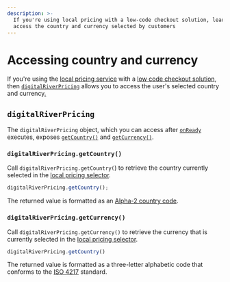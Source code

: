 ```yaml
---
description: >-
  If you're using local pricing with a low-code checkout solution, learn how to
  access the country and currency selected by customers
---
```


# Accessing country and currency

If you're using the [local pricing service](../../using-our-services/local-pricing.md) with a [low code checkout solution](../../integration-options/low-code-checkouts/), then [`digitalRiverPricing`](accessing-country-and-currency.md#digitalriverpricing) allows you to access the user's selected country and currency[.](../../using-our-services/local-pricing.md#local-pricing-selector)&#x20;

## `digitalRiverPricing`

The `digitalRiverPricing` object, which you can access after [`onReady`](initializing-digitalrivercheckout.js/digitalrivercheckout-configuration-object.md#onready) executes, exposes [`getCountry()`](accessing-country-and-currency.md#digitalriverpricing.getcountry) and [`getCurrency()`](accessing-country-and-currency.md#digitalriverpricing.getcurrency).

### `digitalRiverPricing.getCountry()`

Call `digitalRiverPricing.getCountry(`) to retrieve the country currently selected in the [local pricing selector](../../using-our-services/local-pricing.md#local-pricing-selector).&#x20;

```javascript
digitalRiverPricing.getCountry();
```

The returned value is formatted as an [Alpha-2 country code](https://www.iban.com/country-codes).&#x20;

### `digitalRiverPricing.getCurrency()`

Call `digitalRiverPricing.getCurrency()` to retrieve the currency that is currently selected in the [local pricing selector](../../using-our-services/local-pricing.md#local-pricing-selector).&#x20;

```javascript
digitalRiverPricing.getCountry()
```

The returned value is formatted as a three-letter alphabetic code that conforms to the [ISO 4217](https://www.xe.com/iso4217.php) standard.
